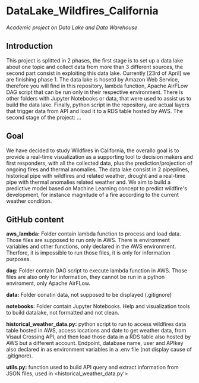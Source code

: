 # DataLake_Wildfires_California
*Academic project on Data Lake and Data Warehouse*
## Introduction
This project is splitted in 2 phases, the first stage is to set up a data lake about one topic and collect data from more than 3 different sources, the second part consist in exploiting this data lake. Currently [23rd of April] we are finishing phase 1. 
The data lake is hosetd by Amazon Web Service, therefore you will find in this repository, lambda function, Apache AirFLow DAG script that can be run only in their respective environment. There is other folders with Jupyter Notebooks or data, that were used to assist us to build the data lake. Finally, python script in the repository, are actual layers that trigger data from API and load it to a RDS table hosted by AWS.
The second stage of the project: ...
## Goal
We have decided to study Wildfires in California, the overallo goal is to provide a real-time visualization as a supporting tool to decision makers and first responders, with all the collected data, plus the prediction/projection of ongoing fires and thermal anomalies. The data lake consist in 2 pipeplines, historical pipe with wildfires and related weather, drought and a real-time pipe with thermal anomalies related weather and. We aim to build a predictive model based on Machine Learning concept to predict wildfire's development, for instance magnitude of a fire according to the current weather condition. 

## GitHub content

**aws_lambda:** Folder contain lambda function to process and load data. Those files are supposed to run only in AWS. There is environment variables and other functions, only declared in the AWS environment. Therfore, it is impossible to run those files, it is only for information purposes. 

**dag:** Folder contain DAG script to execute lambda function in AWS. Those files are also only for information, they cannot be run in a python enviroment, only Apache AirFLow.

**data:** Folder conatin data, not supposed to be displayed (.gitignore)

**notebooks:** Folder contain Jupyter Notebooks. Help and visualization tools to build datalake, not formatted and not clean.

**historical_weather_data.py:** python script to run to access wildfires data table hosted in AWS, access locations and date to get weather data, from Visaul Crossing API, and then load those data in a RDS table also hosted by AWS but a different account. Endpoint, database name, user and APIkey also declared in as environment variables in a .env file (not display cause of .gitignore). 

**utils.py:** function used to build API query and extract information from JSON files, used in <historical_weather_data.py'>

